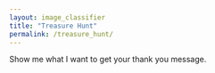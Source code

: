 ```yaml
---
layout: image_classifier
title: "Treasure Hunt"
permalink: /treasure_hunt/
---
```


 Show me what I want to get your thank you message.

<script src="../assets/js/classify_images.js"></script>
